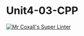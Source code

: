 # Unit4-03-CPP
[![Mr Coxall's Super Linter](https://github.com/ICS3U-Programming-Adwok-k/Unit4-03-CPP/workflows/Mr%20Coxall's%20Super%20Linter/badge.svg)](https://github.com/ICS3U-Programming-Adwok-k/Unit4-03-CPP/actions/)
